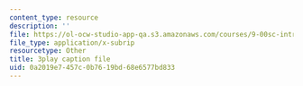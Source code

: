 ```yaml
---
content_type: resource
description: ''
file: https://ol-ocw-studio-app-qa.s3.amazonaws.com/courses/9-00sc-introduction-to-psychology-fall-2011/0a2019e7457c0b7619bd68e6577bd833_SBrCPDC21f4.srt
file_type: application/x-subrip
resourcetype: Other
title: 3play caption file
uid: 0a2019e7-457c-0b76-19bd-68e6577bd833
---
```

